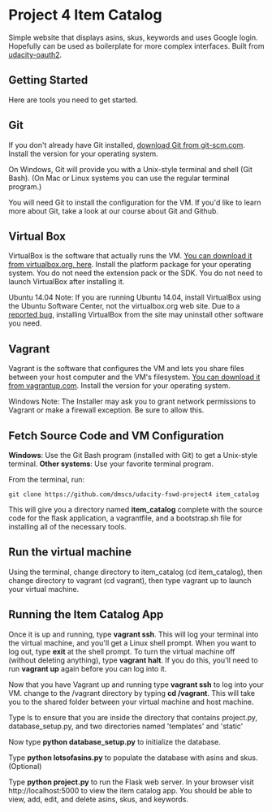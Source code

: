 # Project 4 Item Catalog
Simple website that displays asins, skus, keywords and uses Google login. Hopefully can be used as boilerplate for more complex interfaces. Built from [udacity-oauth2](https://github.com/udacity/OAuth2.0).

## Getting Started
Here are tools you need to get started.

## Git
If you don't already have Git installed, [download Git from git-scm.com](https://git-scm.com/downloads). Install the version for your operating system.

On Windows, Git will provide you with a Unix-style terminal and shell (Git Bash).
(On Mac or Linux systems you can use the regular terminal program.)

You will need Git to install the configuration for the VM. If you'd like to learn more about Git, take a look at our course about Git and Github.

## Virtual Box
VirtualBox is the software that actually runs the VM. [You can download it from virtualbox.org, here](https://www.virtualbox.org/wiki/Downloads). Install the platform package for your operating system. You do not need the extension pack or the SDK. You do not need to launch VirtualBox after installing it.

Ubuntu 14.04 Note: If you are running Ubuntu 14.04, install VirtualBox using the Ubuntu Software Center, not the virtualbox.org web site. Due to a [reported bug](https://ubuntuforums.org/showthread.php?t=2227131), installing VirtualBox from the site may uninstall other software you need.

## Vagrant
Vagrant is the software that configures the VM and lets you share files between your host computer and the VM's filesystem. [You can download it from vagrantup.com](https://www.vagrantup.com/downloads). Install the version for your operating system.

Windows Note: The Installer may ask you to grant network permissions to Vagrant or make a firewall exception. Be sure to allow this.

## Fetch Source Code and VM Configuration
**Windows**: Use the Git Bash program (installed with Git) to get a Unix-style terminal.
**Other systems**: Use your favorite terminal program.

From the terminal, run:
```
git clone https://github.com/dmscs/udacity-fswd-project4 item_catalog
```
This will give you a directory named **item_catalog** complete with the source code for the flask application, a vagrantfile, and a bootstrap.sh file for installing all of the necessary tools.


## Run the virtual machine
Using the terminal, change directory to item_catalog (cd item_catalog), then change directory to vagrant (cd vagrant), then type vagrant up to launch your virtual machine.

## Running the Item Catalog App
Once it is up and running, type **vagrant ssh**. This will log your terminal into the virtual machine, and you'll get a Linux shell prompt. When you want to log out, type **exit** at the shell prompt. To turn the virtual machine off (without deleting anything), type **vagrant halt**. If you do this, you'll need to run **vagrant up** again before you can log into it.

Now that you have Vagrant up and running type **vagrant ssh** to log into your VM. change to the /vagrant directory by typing **cd /vagrant**. This will take you to the shared folder between your virtual machine and host machine.

Type ls to ensure that you are inside the directory that contains project.py, database_setup.py, and two directories named 'templates' and 'static'

Now type **python database_setup.py** to initialize the database.

Type **python lotsofasins.py** to populate the database with asins and skus. (Optional)

Type **python project.py** to run the Flask web server. In your browser visit http://localhost:5000 to view the item catalog app. You should be able to view, add, edit, and delete asins, skus, and keywords.
